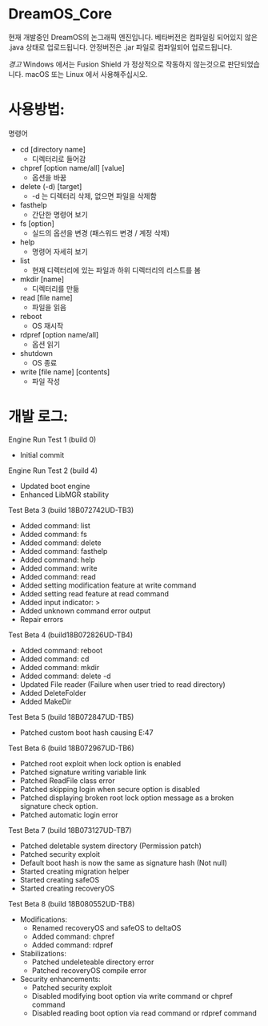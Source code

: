 # DreamOS_Core
현재 개발중인 DreamOS의 논그래픽 엔진입니다.
베타버전은 컴파일링 되어있지 않은 .java 상태로 업로드됩니다.
안정버전은 .jar 파일로 컴파일되어 업로드됩니다.

*경고*
Windows 에서는 Fusion Shield 가 정상적으로 작동하지 않는것으로 판단되었습니다.
macOS 또는 Linux 에서 사용해주십시오.

# 사용방법:
명령어
- cd [directory name]
	- 디렉터리로 들어감
- chpref [option name/all] [value]
	- 옵션을 바꿈
- delete (-d) [target]
	- -d 는 디렉터리 삭제, 없으면 파일을 삭제함
- fasthelp
	- 간단한 명령어 보기
- fs [option]
	- 실드의 옵션을 변경 (패스워드 변경 / 계정 삭제)
- help
	- 명령어 자세히 보기
- list
	- 현재 디렉터리에 있는 파일과 하위 디렉터리의 리스트를 봄
- mkdir [name]
	- 디렉터리를 만듦
- read [file name]
	- 파일을 읽음
- reboot
	- OS 재시작
- rdpref [option name/all]
	- 옵션 읽기
- shutdown
	- OS 종료
- write [file name] [contents]
	- 파일 작성

# 개발 로그:
Engine Run Test 1 (build 0)
- Initial commit

Engine Run Test 2 (build 4)
- Updated boot engine
- Enhanced LibMGR stability

Test Beta 3 (build 18B072742UD-TB3)
- Added command: list
- Added command: fs
- Added command: delete
- Added command: fasthelp
- Added command: help
- Added command: write
- Added command: read
- Added setting modification feature at write command
- Added setting read feature at read command
- Added input indicator: >
- Added unknown command error output
- Repair errors

Test Beta 4 (build18B072826UD-TB4)
- Added command: reboot
- Added command: cd
- Added command: mkdir
- Added command: delete -d
- Updated File reader (Failure when user tried to read directory)
- Added DeleteFolder
- Added MakeDir

Test Beta 5 (build 18B072847UD-TB5)
- Patched custom boot hash causing E:47

Test Beta 6 (build 18B072967UD-TB6)
- Patched root exploit when lock option is enabled
- Patched signature writing variable link
- Patched ReadFile class error
- Patched skipping login when secure option is disabled
- Patched displaying broken root lock option message as a broken signature check option.
- Patched automatic login error

Test Beta 7 (build 18B073127UD-TB7)
- Patched deletable system directory (Permission patch)
- Patched security exploit
- Default boot hash is now the same as signature hash (Not null)
- Started creating migration helper
- Started creating safeOS
- Started creating recoveryOS

Test Beta 8 (build 18B080552UD-TB8)
- Modifications:
	- Renamed recoveryOS and safeOS to deltaOS
	- Added command: chpref
	- Added command: rdpref
- Stabilizations:
	- Patched undeleteable directory error
	- Patched recoveryOS compile error
- Security enhancements:
	- Patched security exploit
	- Disabled modifying boot option via write command or chpref command
	- Disabled reading boot option via read command or rdpref command